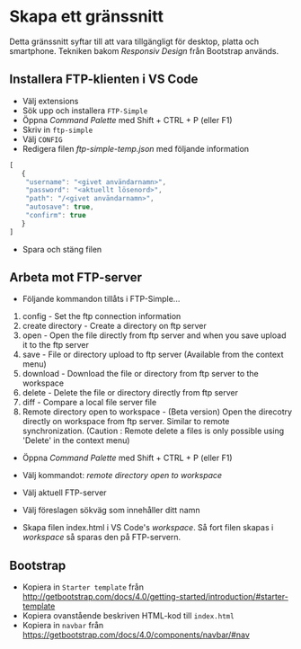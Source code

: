 # Skapa ett gränssnitt

Detta gränssnitt syftar till att vara tillgängligt för desktop, platta och smartphone. Tekniken bakom _Responsiv Design_ från Bootstrap används.

## Installera FTP-klienten i VS Code
* Välj extensions
* Sök upp och installera ```FTP-Simple```
* Öppna _Command Palette_ med Shift + CTRL + P (eller F1)
* Skriv in ```ftp-simple```
* Välj ```CONFIG```
* Redigera filen _ftp-simple-temp.json_ med följande information
```javascript
[
   {
	"username": "<givet användarnamn>",
	"password": "<aktuellt lösenord>",
	"path": "/<givet användarnamn>",
	"autosave": true,
	"confirm": true
   }
]
```
* Spara och stäng filen

## Arbeta mot FTP-server
* Följande kommandon tillåts i FTP-Simple...

1. config - Set the ftp connection information
2. create directory - Create a directory on ftp server
1. open - Open the file directly from ftp server and when you save upload it to the ftp server
1. save - File or directory upload to ftp server (Available from the context menu)
1. download - Download the file or directory from ftp server to the workspace
1. delete - Delete the file or directory directly from ftp server
1. diff - Compare a local file server file
1. Remote directory open to workspace - (Beta version) Open the direcotry directly on workspace from ftp server. Similar to remote  synchronization. (Caution : Remote delete a files is only possible using 'Delete' in the context menu)

* Öppna _Command Palette_ med Shift + CTRL + P (eller F1)
* Välj kommandot: _remote directory open to workspace_
* Välj aktuell FTP-server
* Välj föreslagen sökväg som innehåller ditt namn

* Skapa filen index.html i VS Code's _workspace_. Så fort filen skapas i _workspace_ så sparas den på FTP-servern.



## Bootstrap

* Kopiera in ```Starter template``` från http://getbootstrap.com/docs/4.0/getting-started/introduction/#starter-template
* Kopiera ovanstående beskriven HTML-kod till ```index.html```
* Kopiera in ```navbar``` från https://getbootstrap.com/docs/4.0/components/navbar/#nav
